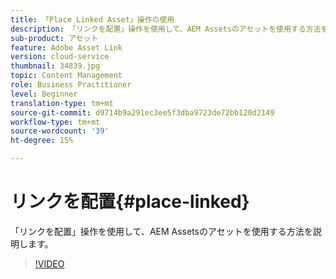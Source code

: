 ```yaml
---
title: 「Place Linked Asset」操作の使用
description: 「リンクを配置」操作を使用して、AEM Assetsのアセットを使用する方法を説明します。
sub-product: アセット
feature: Adobe Asset Link
version: cloud-service
thumbnail: 34839.jpg
topic: Content Management
role: Business Practitioner
level: Beginner
translation-type: tm+mt
source-git-commit: d9714b9a291ec3ee5f3dba9723de72bb120d2149
workflow-type: tm+mt
source-wordcount: '39'
ht-degree: 15%

---
```



# リンクを配置{#place-linked}

「リンクを配置」操作を使用して、AEM Assetsのアセットを使用する方法を説明します。

>[!VIDEO](https://video.tv.adobe.com/v/34839/?quality=12)
